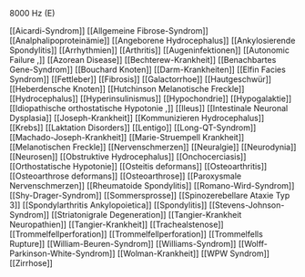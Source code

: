 8000 Hz (E)

[[Aicardi-Syndrom]]
[[Allgemeine Fibrose-Syndrom]]
[[Analphalipoproteinämie]]
[[Angeborene Hydrocephalus]]
[[Ankylosierende Spondylitis]]
[[Arrhythmien]]
[[Arthritis]]
[[Augeninfektionen]]
[[Autonomic Failure ,]]
[[Azorean Disease]]
[[Bechterew-Krankheit]]
[[Benachbartes Gene-Syndrom]]
[[Bouchard Knoten]]
[[Darm-Krankheiten]]
[[Elfin Facies Syndrom]]
[[Fettleber]]
[[Fibrosis]]
[[Galactorrhoe]]
[[Hautgeschwür]]
[[Heberdensche Knoten]]
[[Hutchinson Melanotische Freckle]]
[[Hydrocephalus]]
[[Hyperinsulinismus]]
[[Hypochondrie]]
[[Hypogalaktie]]
[[Idiopathische orthostatische Hypotonie ,]]
[[Ileus]]
[[Intestinale Neuronal Dysplasia]]
[[Joseph-Krankheit]]
[[Kommunizieren Hydrocephalus]]
[[Krebs]]
[[Laktation Disorders]]
[[Lentigo]]
[[Long-QT-Syndrom]]
[[Machado-Joseph-Krankheit]]
[[Marie-Struempell Krankheit]]
[[Melanotischen Freckle]]
[[Nervenschmerzen]]
[[Neuralgie]]
[[Neurodynia]]
[[Neurosen]]
[[Obstruktive Hydrocephalus]]
[[Onchocerciasis]]
[[Orthostatische Hypotonie]]
[[Osteitis deformans]]
[[Osteoarthritis]]
[[Osteoarthrose deformans]]
[[Osteoarthrose]]
[[Paroxysmale Nervenschmerzen]]
[[Rheumatoide Spondylitis]]
[[Romano-Wird-Syndrom]]
[[Shy-Drager-Syndrom]]
[[Sommersprosse]]
[[Spinozerebellare Ataxie Typ 3]]
[[Spondylarthritis Ankylopoietica]]
[[Spondylitis]]
[[Stevens-Johnson-Syndrom]]
[[Striatonigrale Degeneration]]
[[Tangier-Krankheit Neuropathien]]
[[Tangier-Krankheit]]
[[Trachealstenose]]
[[Trommelfellperforation]]
[[Trommelfellperforation]]
[[Trommelfells Rupture]]
[[William-Beuren-Syndrom]]
[[Williams-Syndrom]]
[[Wolff-Parkinson-White-Syndrom]]
[[Wolman-Krankheit]]
[[WPW Syndrom]]
[[Zirrhose]]